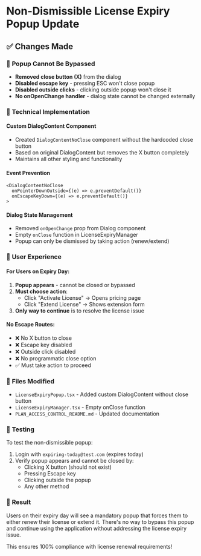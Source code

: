 # Non-Dismissible License Expiry Popup Update

## ✅ **Changes Made**

### 🚫 **Popup Cannot Be Bypassed**
- **Removed close button (X)** from the dialog
- **Disabled escape key** - pressing ESC won't close popup
- **Disabled outside clicks** - clicking outside popup won't close it
- **No onOpenChange handler** - dialog state cannot be changed externally

### 🔧 **Technical Implementation**

#### **Custom DialogContent Component**
- Created `DialogContentNoClose` component without the hardcoded close button
- Based on original DialogContent but removes the X button completely
- Maintains all other styling and functionality

#### **Event Prevention**
```tsx
<DialogContentNoClose 
  onPointerDownOutside={(e) => e.preventDefault()} 
  onEscapeKeyDown={(e) => e.preventDefault()}
>
```

#### **Dialog State Management**
- Removed `onOpenChange` prop from Dialog component
- Empty `onClose` function in LicenseExpiryManager
- Popup can only be dismissed by taking action (renew/extend)

### 🎯 **User Experience**

#### **For Users on Expiry Day:**
1. **Popup appears** - cannot be closed or bypassed
2. **Must choose action**:
   - Click "Activate License" → Opens pricing page
   - Click "Extend License" → Shows extension form
3. **Only way to continue** is to resolve the license issue

#### **No Escape Routes:**
- ❌ No X button to close
- ❌ Escape key disabled
- ❌ Outside click disabled
- ❌ No programmatic close option
- ✅ Must take action to proceed

### 📁 **Files Modified**
- `LicenseExpiryPopup.tsx` - Added custom DialogContent without close button
- `LicenseExpiryManager.tsx` - Empty onClose function
- `PLAN_ACCESS_CONTROL_README.md` - Updated documentation

### 🧪 **Testing**
To test the non-dismissible popup:
1. Login with `expiring-today@test.com` (expires today)
2. Verify popup appears and cannot be closed by:
   - Clicking X button (should not exist)
   - Pressing Escape key
   - Clicking outside the popup
   - Any other method

### 🎉 **Result**
Users on their expiry day will see a mandatory popup that forces them to either renew their license or extend it. There's no way to bypass this popup and continue using the application without addressing the license expiry issue.

This ensures 100% compliance with license renewal requirements!